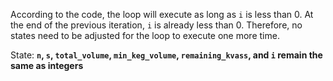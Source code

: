 According to the code, the loop will execute as long as `i` is less than 0. At the end of the previous iteration, `i` is already less than 0. Therefore, no states need to be adjusted for the loop to execute one more time.

State: **`n`, `s`, `total_volume`, `min_keg_volume`, `remaining_kvass`, and `i` remain the same as integers**
